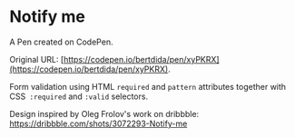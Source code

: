 # Notify me

A Pen created on CodePen.

Original URL: [https://codepen.io/bertdida/pen/xyPKRX](https://codepen.io/bertdida/pen/xyPKRX).

Form validation using HTML `required` and `pattern` attributes together with CSS` :required` and `:valid` selectors.

Design inspired by Oleg Frolov's work on dribbble: https://dribbble.com/shots/3072293-Notify-me